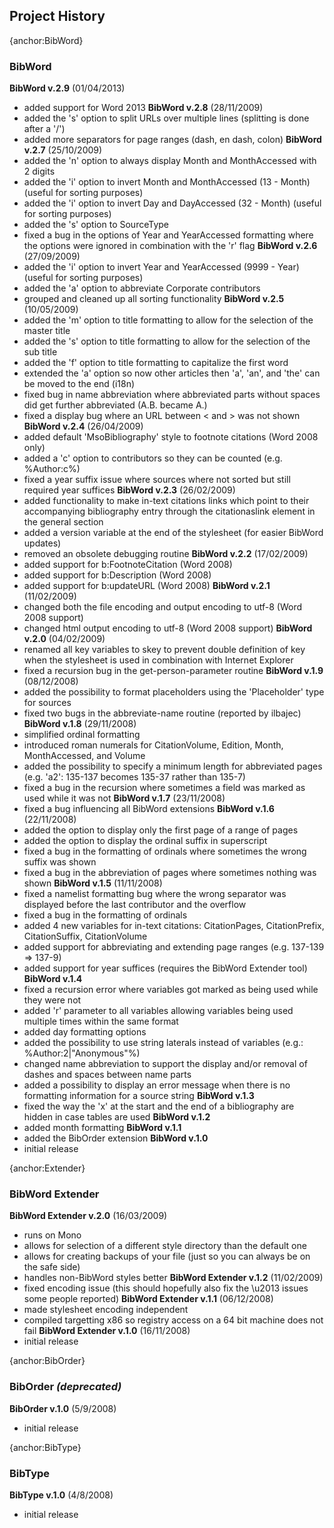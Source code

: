 ## Project History
{anchor:BibWord}
### BibWord
**BibWord v.2.9** (01/04/2013)
* added support for Word 2013 
**BibWord v.2.8** (28/11/2009)
* added the 's' option to split URLs over multiple lines (splitting is done after a '/') 
* added more separators for page ranges (dash, en dash, colon)
**BibWord v.2.7** (25/10/2009)
* added the 'n' option to always display Month and MonthAccessed with 2 digits 
* added the 'i' option to invert Month and MonthAccessed (13 - Month) (useful for sorting purposes) 
* added the 'i' option to invert Day and DayAccessed (32 - Month) (useful for sorting purposes) 
* added the 's' option to SourceType
* fixed a bug in the options of Year and YearAccessed formatting where the options were ignored in combination with the 'r' flag
**BibWord v.2.6** (27/09/2009)
* added the 'i' option to invert Year and YearAccessed (9999 - Year) (useful for sorting purposes) 
* added the 'a' option to abbreviate Corporate contributors
* grouped and cleaned up all sorting functionality
**BibWord v.2.5** (10/05/2009)
* added the 'm' option to title formatting to allow for the selection of the master title
* added the 's' option to title formatting to allow for the selection of the sub title
* added the 'f' option to title formatting to capitalize the first word
* extended the 'a' option so now other articles then 'a', 'an', and 'the' can be moved to the end (i18n)
* fixed bug in name abbreviation where abbreviated parts without spaces did get further abbreviated (A.B. became A.)
* fixed a display bug where an URL between < and > was not shown
**BibWord v.2.4** (26/04/2009)
* added default 'MsoBibliography' style to footnote citations (Word 2008 only)
* added a 'c' option to contributors so they can be counted (e.g. %Author:c%)
* fixed a year suffix issue where sources where not sorted but still required year suffices
**BibWord v.2.3** (26/02/2009)
* added functionality to make in-text citations links which point to their accompanying bibliography entry through the citationaslink element in the general section 
* added a version variable at the end of the stylesheet (for easier BibWord updates)
* removed an obsolete debugging routine 
**BibWord v.2.2** (17/02/2009) 
* added support for b:FootnoteCitation (Word 2008)
* added support for b:Description (Word 2008)
* added support for b:updateURL (Word 2008)
**BibWord v.2.1** (11/02/2009) 
* changed both the file encoding and output encoding to utf-8 (Word 2008 support)
* changed html output encoding to utf-8 (Word 2008 support)
**BibWord v.2.0** (04/02/2009) 
* renamed all key variables to skey to prevent double definition of key when the stylesheet is used in combination with Internet Explorer
* fixed a recursion bug in the get-person-parameter routine
**BibWord v.1.9** (08/12/2008) 
* added the possibility to format placeholders using the 'Placeholder' type for sources
* fixed two bugs in the abbreviate-name routine (reported by ilbajec)
**BibWord v.1.8** (29/11/2008) 
* simplified ordinal formatting 
* introduced roman numerals for CitationVolume, Edition, Month, MonthAccessed, and Volume 
* added the possibility to specify a minimum length for abbreviated pages (e.g. 'a2': 135-137 becomes 135-37 rather than 135-7)
* fixed a bug in the recursion where sometimes a field was marked as used while it was not
**BibWord v.1.7** (23/11/2008) 
* fixed a bug influencing all BibWord extensions
**BibWord v.1.6** (22/11/2008)
* added the option to display only the first page of a range of pages 
* added the option to display the ordinal suffix in superscript
* fixed a bug in the formatting of ordinals where sometimes the wrong suffix was shown 
* fixed a bug in the abbreviation of pages where sometimes nothing was shown
**BibWord v.1.5** (11/11/2008)
* fixed a namelist formatting bug where the wrong separator was displayed before the last contributor and the overflow 
* fixed a bug in the formatting of ordinals 
* added 4 new variables for in-text citations: CitationPages, CitationPrefix, CitationSuffix, CitationVolume 
* added support for abbreviating and extending page ranges (e.g. 137-139 => 137-9) 
* added support for year suffices (requires the BibWord Extender tool)
**BibWord v.1.4**
* fixed a recursion error where variables got marked as being used while they were not 
* added 'r' parameter to all variables allowing variables being used multiple times within the same format 
* added day formatting options 
* added the possibility to use string laterals instead of variables (e.g.: %Author:2|"Anonymous"%) 
* changed name abbreviation to support the display and/or removal of dashes and spaces between name parts 
* added a possibility to display an error message when there is no formatting information for a source string
**BibWord v.1.3**
* fixed the way the 'x' at the start and the end of a bibliography are hidden in case tables are used
**BibWord v.1.2**
* added month formatting
**BibWord v.1.1**
* added the BibOrder extension
**BibWord v.1.0**
* initial release

{anchor:Extender}
### BibWord Extender
**BibWord Extender v.2.0** (16/03/2009) 
* runs on Mono
* allows for selection of a different style directory than the default one 
* allows for creating backups of your file (just so you can always be on the safe side) 
* handles non-BibWord styles better
**BibWord Extender v.1.2** (11/02/2009) 
* fixed encoding issue (this should hopefully also fix the \u2013 issues some people reported)
**BibWord Extender v.1.1** (06/12/2008) 
* made stylesheet encoding independent
* compiled targetting x86 so registry access on a 64 bit machine does not fail 
**BibWord Extender v.1.0** (16/11/2008)
* initial release

{anchor:BibOrder}
### BibOrder _(deprecated)_
**BibOrder v.1.0** (5/9/2008)
* initial release

{anchor:BibType}
### BibType
**BibType v.1.0** (4/8/2008)
* initial release